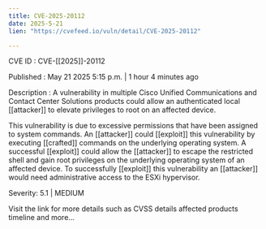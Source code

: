 ```yaml
---
title: CVE-2025-20112
date: 2025-5-21
lien: "https://cvefeed.io/vuln/detail/CVE-2025-20112"

---
```


CVE ID : CVE-[[2025]]-20112

Published :  May 21
2025
5:15 p.m. | 1 hour
4 minutes ago

Description : A vulnerability in multiple Cisco Unified Communications and Contact Center Solutions products could allow an authenticated
local [[attacker]] to elevate privileges to root on an affected device.

This vulnerability is due to excessive permissions that have been assigned to system commands. An [[attacker]] could [[exploit]] this vulnerability by executing [[crafted]] commands on the underlying operating system. A successful [[exploit]] could allow the [[attacker]] to escape the restricted shell and gain root privileges on the underlying operating system of an affected device. To successfully [[exploit]] this vulnerability
an [[attacker]] would need administrative access to the ESXi hypervisor.

Severity: 5.1 | MEDIUM

Visit the link for more details
such as CVSS details
affected products
timeline
and more...
